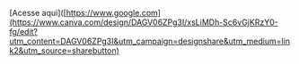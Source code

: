 [Acesse aqui]([https://www.google.com](https://www.canva.com/design/DAGV06ZPg3I/xsLiMDh-Sc6vGjKRzY0-fg/edit?utm_content=DAGV06ZPg3I&utm_campaign=designshare&utm_medium=link2&utm_source=sharebutton)
